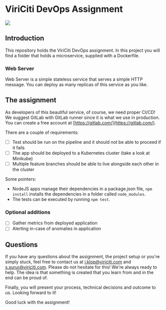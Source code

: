 # ViriCiti DevOps Assignment
![](http://turnoff.us/image/en/before-devops-after-devops.png)

## Introduction
This repository holds the ViriCiti DevOps assignment. In this project you will find a folder that holds a microservice, supplied with a Dockerfile.

### Web Server
Web Server is a simple stateless service that serves a simple HTTP message. You can deploy as many replicas of this service as you like.

## The assignment
As developers of this beautiful service, of course, we need proper CI/CD! We suggest GitLab with GitLab runner since it is what we use in production. You can create a free account at [https://gitlab.com/](https://gitlab.com/).

There are a couple of requirements:
- [ ] Test should be run on the pipeline and it should not be able to proceed if it fails
- [ ] The app should be deployed to a Kubernetes cluster (take a look at Minikube)
- [ ] Multiple feature branches should be able to live alongside each other in the cluster

Some pointers:
- NodeJS apps manage their dependencies in a package.json file, `npm install` installs the dependencies in a folder called `node_modules`.
- The tests can be executed by running `npm test`.

### Optional additions
- [ ] Gather metrics from deployed application
- [ ] Alerting in-case of anomalies in application

## Questions
If you have any questions about the assignment, the project setup or you're simply stuck, feel free to contact us at <a href='mailto:i.klop@viriciti.com'>i.klop@viriciti.com</a> and <a href='mailto:s.surur@viriciti.com'>s.surur@viriciti.com</a>. Please do not hesitate for this! We're always ready to help. The idea is that something is created that you learn from and in the end can be proud of.

Finally, you will present your process, technical decisions and outcome to us. Looking forward to it!

Good luck with the assignment!
